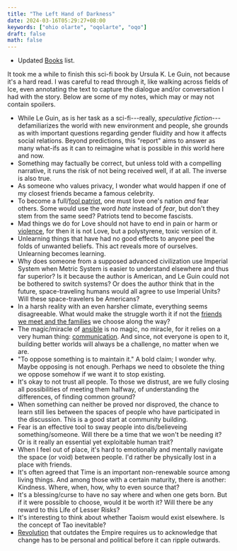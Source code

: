 ```yaml
---
title: "The Left Hand of Darkness"
date: 2024-03-16T05:29:27+08:00
keywords: ["ohio olarte", "oqolarte", "oqo"]
draft: false
math: false
---
```


- Updated [Books](/books) list.

It took me a while to finish this sci-fi book by Ursula K. Le Guin, not because
it's a hard read. I was careful to read through it, like walking across
fields of Ice, even annotating the text to capture the dialogue and/or
conversation I had with the story. Below are some of my notes, which may
or may not contain spoilers.

- While Le Guin, as is her task as a sci-fi---really, *speculative
  fiction*---defamiliarizes the world with new environment and people,
  she grounds as with important questions regarding gender fluidity and
  how it affects social relations. Beyond predictions, this "report"
  aims to answer as many what-ifs as it can to reimagine what is
  possible in *this* world here and now.
- Something may factually be correct, but unless told with a compelling
  narrative, it runs the risk of not being received well, if at all. The
  inverse is also true.
- As someone who values privacy, I wonder what would happen
  if one of my closest friends became a famous celebrity.
- To become a full/[fool patriot](/fascism), one must love one's nation
  *and* fear others. Some would use the word *hate* instead of *fear*,
  but don't they stem from the same seed? Patriots tend to become
  fascists.
- Mad things we do for Love should not have to end in pain or harm or
  [violence](/violence), for then it is not Love, but a polystyrene,
  toxic version of it.
- Unlearning things that have had no good effects to anyone peel the
  folds of unwanted beliefs. This act reveals more of ourselves.
  Unlearning becomes learning.
- Why does someone from a supposed advanced civilization use Imperial
  System when Metric System is easier to understand elsewhere and thus
  far superior? Is it because the author is American, and Le Guin could
  not be bothered to switch systems? Or does the author think that in
  the future, space-traveling humans would all agree to use Imperial
  Units? Will these space-travelers be Americans?
- In a harsh reality with an even harsher climate, everything seems
  disagreeable. What would make the struggle worth it if not the
  [friends we meet and the families](/friendship) we choose along the way?
- The magic/miracle of [ansible](https://en.wikipedia.org/wiki/Ansible)
  is no magic, no miracle, for it relies on a very human thing:
  [communication](/communication). And since, not everyone is open to
  it, building better worlds will always be a challenge, no matter when
  we are.
- "To oppose something is to maintain it." A bold claim; I wonder why.
  Maybe opposing is not enough. Perhaps we need to obsolete the thing we
  oppose somehow if we want it to stop existing.
- It's okay to not trust all people. To those we distrust, are we fully
  closing all possibilities of meeting them halfway, of understanding
  the differences, of finding common ground?
- When something can neither be proved nor disproved, the chance to
  learn still lies between the spaces of people who have participated in
  the discussion. This is a good start at community building.
- Fear is an effective tool to sway people into dis/believeing
  something/someone. Will there be a time that we won't be needing it?
  Or is it really an essential yet exploitable human trait?
- When I feel out of place, it's hard to emotionally and mentally
  navigate the space (or void) between people. I'd rather be physically
  lost in a place with friends.
- It's often agreed that Time is an important non-renewable source among
  living things. And among those with a certain maturity,
  there is another: Kindness. Where, when, how, why to even source that?
- It's a blessing/curse to have no say where and when one gets born. But
  if it were possible to choose, would it be worth it? Will there be any
  reward to this Life of Lesser Risks?
- It's interesting to think about whether Taoism would exist elsewhere.
  Is the concept of Tao inevitable?
- [Revolution](/revolution) that outdates the Empire requires us to
  acknowledge that change has to be personal and political before it can
  ripple outwards.
